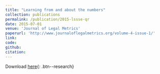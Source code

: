 ```yaml
---
title: "Learning from and about the numbers"
collection: publications
permalink: /publication/2015-lssse-qr
date: 2015-07-01
venue: 'Journal of Legal Metrics'
paperurl: 'http://www.journaloflegalmetrics.org/volume-4-issue-1/'
link: 
code: 
github: 
citation:
---
```

Download [here]('https://papers.ssrn.com/sol3/papers.cfm?abstract_id=2670183'){: .btn--research}
